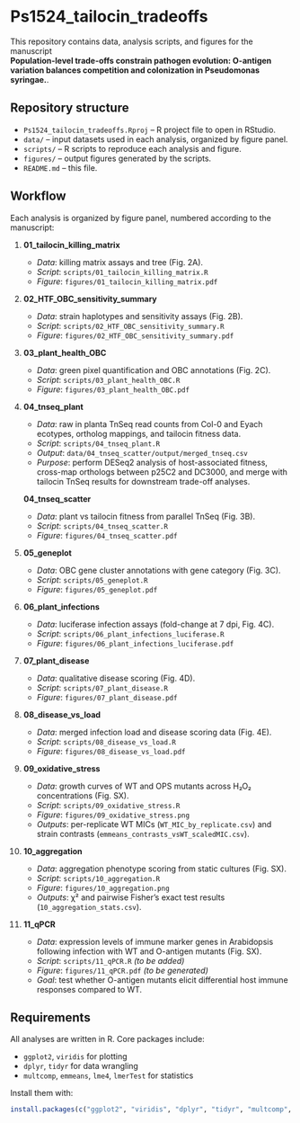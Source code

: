 # Ps1524_tailocin_tradeoffs

This repository contains data, analysis scripts, and figures for the manuscript  
**Population-level trade-offs constrain pathogen evolution: O-antigen variation balances competition and colonization in  Pseudomonas syringae.**.

## Repository structure

- `Ps1524_tailocin_tradeoffs.Rproj` – R project file to open in RStudio.
- `data/` – input datasets used in each analysis, organized by figure panel.
- `scripts/` – R scripts to reproduce each analysis and figure.
- `figures/` – output figures generated by the scripts.
- `README.md` – this file.

## Workflow

Each analysis is organized by figure panel, numbered according to the manuscript:

1. **01_tailocin_killing_matrix**  
   - *Data*: killing matrix assays and tree (Fig. 2A).  
   - *Script*: `scripts/01_tailocin_killing_matrix.R`  
   - *Figure*: `figures/01_tailocin_killing_matrix.pdf`

2. **02_HTF_OBC_sensitivity_summary**  
   - *Data*: strain haplotypes and sensitivity assays (Fig. 2B).  
   - *Script*: `scripts/02_HTF_OBC_sensitivity_summary.R`  
   - *Figure*: `figures/02_HTF_OBC_sensitivity_summary.pdf`

3. **03_plant_health_OBC**  
   - *Data*: green pixel quantification and OBC annotations (Fig. 2C).  
   - *Script*: `scripts/03_plant_health_OBC.R`  
   - *Figure*: `figures/03_plant_health_OBC.pdf`

4. **04_tnseq_plant**  
   - *Data*: raw in planta TnSeq read counts from Col-0 and Eyach ecotypes, ortholog mappings, and tailocin fitness data.  
   - *Script*: `scripts/04_tnseq_plant.R`  
   - *Output*: `data/04_tnseq_scatter/output/merged_tnseq.csv`  
   - *Purpose*: perform DESeq2 analysis of host-associated fitness, cross-map orthologs between p25C2 and DC3000, and merge with tailocin TnSeq results for downstream trade-off analyses.

   **04_tnseq_scatter**  
   - *Data*: plant vs tailocin fitness from parallel TnSeq (Fig. 3B).  
   - *Script*: `scripts/04_tnseq_scatter.R`  
   - *Figure*: `figures/04_tnseq_scatter.pdf`

5. **05_geneplot**  
   - *Data*: OBC gene cluster annotations with gene category (Fig. 3C).  
   - *Script*: `scripts/05_geneplot.R`  
   - *Figure*: `figures/05_geneplot.pdf`

6. **06_plant_infections**  
   - *Data*: luciferase infection assays (fold-change at 7 dpi, Fig. 4C).  
   - *Script*: `scripts/06_plant_infections_luciferase.R`  
   - *Figure*: `figures/06_plant_infections_luciferase.pdf`

7. **07_plant_disease**  
   - *Data*: qualitative disease scoring (Fig. 4D).  
   - *Script*: `scripts/07_plant_disease.R`  
   - *Figure*: `figures/07_plant_disease.pdf`

8. **08_disease_vs_load**  
   - *Data*: merged infection load and disease scoring data (Fig. 4E).  
   - *Script*: `scripts/08_disease_vs_load.R`  
   - *Figure*: `figures/08_disease_vs_load.pdf`

9. **09_oxidative_stress**  
   - *Data*: growth curves of WT and OPS mutants across H₂O₂ concentrations (Fig. SX).  
   - *Script*: `scripts/09_oxidative_stress.R`  
   - *Figure*: `figures/09_oxidative_stress.png`  
   - *Outputs*: per-replicate WT MICs (`WT_MIC_by_replicate.csv`) and strain contrasts (`emmeans_contrasts_vsWT_scaledMIC.csv`).

10. **10_aggregation**  
    - *Data*: aggregation phenotype scoring from static cultures (Fig. SX).  
    - *Script*: `scripts/10_aggregation.R`  
    - *Figure*: `figures/10_aggregation.png`  
    - *Outputs*: χ² and pairwise Fisher’s exact test results (`10_aggregation_stats.csv`).

11. **11_qPCR**  
    - *Data*: expression levels of immune marker genes in Arabidopsis following infection with WT and O-antigen mutants (Fig. SX).  
    - *Script*: `scripts/11_qPCR.R` *(to be added)*  
    - *Figure*: `figures/11_qPCR.pdf` *(to be generated)*  
    - *Goal*: test whether O-antigen mutants elicit differential host immune responses compared to WT.

## Requirements

All analyses are written in R. Core packages include:
- `ggplot2`, `viridis` for plotting  
- `dplyr`, `tidyr` for data wrangling  
- `multcomp`, `emmeans`, `lme4`, `lmerTest` for statistics  

Install them with:

```r
install.packages(c("ggplot2", "viridis", "dplyr", "tidyr", "multcomp", "emmeans", "lme4", "lmerTest"))

